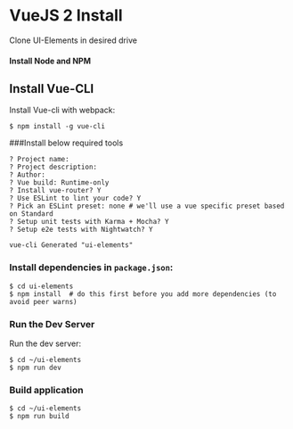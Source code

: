 
# VueJS 2 Install

Clone UI-Elements in desired drive

#### Install Node and NPM

## Install Vue-CLI
  
Install Vue-cli with webpack:

```shell
$ npm install -g vue-cli
```

###Install below required tools
```
? Project name: 
? Project description: 
? Author: 
? Vue build: Runtime-only
? Install vue-router? Y
? Use ESLint to lint your code? Y
? Pick an ESLint preset: none # we'll use a vue specific preset based on Standard
? Setup unit tests with Karma + Mocha? Y
? Setup e2e tests with Nightwatch? Y

vue-cli Generated "ui-elements"
```

### Install dependencies in `package.json`:
```shell
$ cd ui-elements 
$ npm install  # do this first before you add more dependencies (to avoid peer warns)
```

### Run the Dev Server

Run the dev server:
```shell
$ cd ~/ui-elements 
$ npm run dev
```

### Build application
```shell
$ cd ~/ui-elements 
$ npm run build
```
